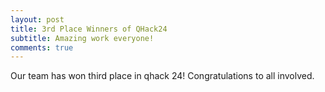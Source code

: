 ```yaml
---
layout: post
title: 3rd Place Winners of QHack24
subtitle: Amazing work everyone! 
comments: true
---
```


Our team has won third place in qhack 24! Congratulations to all involved. 